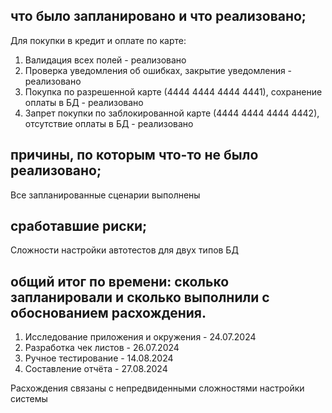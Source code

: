 ## что было запланировано и что реализовано;
Для покупки в кредит и оплате по карте:
1. Валидация всех полей - реализовано
2. Проверка уведомления об ошибках, закрытие уведомления - реализовано
3. Покупка по разрешенной карте (4444 4444 4444 4441), сохранение оплаты в БД - реализовано
4. Запрет покупки по заблокированной карте (4444 4444 4444 4442), отсутствие оплаты в БД - реализовано
## причины, по которым что-то не было реализовано;
Все запланированные сценарии выполнены
## сработавшие риски;
Сложности настройки автотестов для двух типов БД
## общий итог по времени: сколько запланировали и сколько выполнили с обоснованием расхождения.
1. Исследование приложения и окружения - 24.07.2024
2. Разработка чек листов - 26.07.2024
3. Ручное тестирование - 14.08.2024
4. Составление отчёта - 27.08.2024

Расхождения связаны с непредвиденными сложностями настройки системы
